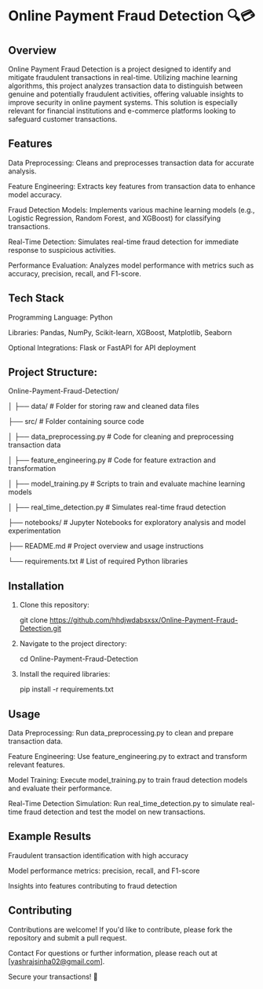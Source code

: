 # Online Payment Fraud Detection 🔍💳

## Overview
Online Payment Fraud Detection is a project designed to identify and mitigate fraudulent transactions in real-time. Utilizing machine learning algorithms, this project analyzes transaction data to distinguish between genuine and potentially fraudulent activities, offering valuable insights to improve security in online payment systems. This solution is especially relevant for financial institutions and e-commerce platforms looking to safeguard customer transactions.

## Features
Data Preprocessing: Cleans and preprocesses transaction data for accurate analysis.

Feature Engineering: Extracts key features from transaction data to enhance model accuracy.

Fraud Detection Models: Implements various machine learning models (e.g., Logistic Regression, Random Forest, and XGBoost) for classifying transactions.

Real-Time Detection: Simulates real-time fraud detection for immediate response to suspicious activities.

Performance Evaluation: Analyzes model performance with metrics such as accuracy, precision, recall, and F1-score.

## Tech Stack
Programming Language: Python

Libraries: Pandas, NumPy, Scikit-learn, XGBoost, Matplotlib, Seaborn

Optional Integrations: Flask or FastAPI for API deployment

## Project Structure:
Online-Payment-Fraud-Detection/

│
├── data/                         # Folder for storing raw and cleaned data files

├── src/                          # Folder containing source code

│   ├── data_preprocessing.py     # Code for cleaning and preprocessing transaction data

│   ├── feature_engineering.py    # Code for feature extraction and transformation

│   ├── model_training.py         # Scripts to train and evaluate machine learning models

│   ├── real_time_detection.py    # Simulates real-time fraud detection

├── notebooks/                    # Jupyter Notebooks for exploratory analysis and model experimentation

├── README.md                     # Project overview and usage instructions

└── requirements.txt              # List of required Python libraries

## Installation
1. Clone this repository:
    
   git clone https://github.com/hhdjwdabsxsx/Online-Payment-Fraud-Detection.git

2. Navigate to the project directory:
    
   cd Online-Payment-Fraud-Detection

3. Install the required libraries:
   
   pip install -r requirements.txt

## Usage
Data Preprocessing: Run data_preprocessing.py to clean and prepare transaction data.

Feature Engineering: Use feature_engineering.py to extract and transform relevant features.

Model Training: Execute model_training.py to train fraud detection models and evaluate their performance.

Real-Time Detection Simulation: Run real_time_detection.py to simulate real-time fraud detection and test the model on new transactions.

## Example Results
Fraudulent transaction identification with high accuracy

Model performance metrics: precision, recall, and F1-score

Insights into features contributing to fraud detection


## Contributing
Contributions are welcome! If you'd like to contribute, please fork the repository and submit a pull request.

Contact
For questions or further information, please reach out at [yashrajsinha02@gmail.com].

Secure your transactions! 🚀
